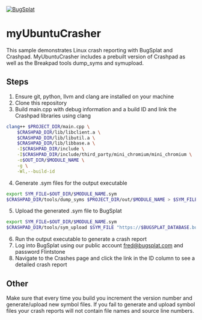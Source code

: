 [![BugSplat](https://s3.amazonaws.com/bugsplat-public/npm/header.png)](https://www.bugsplat.com)

# myUbuntuCrasher
This sample demonstrates Linux crash reporting with BugSplat and Crashpad. MyUbuntuCrasher includes a prebuilt version of Crashpad as well as the Breakpad tools dump_syms and symupload.

## Steps
1. Ensure git, python, llvm and clang are installed on your machine
2. Clone this repository
3. Build main.cpp with debug information and a build ID and link the Crashpad libraries using clang
```bash
clang++ $PROJECT_DIR/main.cpp \
    $CRASHPAD_DIR/lib/libclient.a \
    $CRASHPAD_DIR/lib/libutil.a \
    $CRASHPAD_DIR/lib/libbase.a \
    -I$CRASHPAD_DIR/include \
    -I$CRASHPAD_DIR/include/third_party/mini_chromium/mini_chromium \
    -o$OUT_DIR/$MODULE_NAME \
    -g \
    -Wl,--build-id
```
4. Generate .sym files for the output executable
```bash
export SYM_FILE=$OUT_DIR/$MODULE_NAME.sym
$CRASHPAD_DIR/tools/dump_syms $PROJECT_DIR/out/$MODULE_NAME > $SYM_FILE
```
5. Upload the generated .sym file to BugSplat
```bash
export SYM_FILE=$OUT_DIR/$MODULE_NAME.sym
$CRASHPAD_DIR/tools/sym_upload $SYM_FILE "https://$BUGSPLAT_DATABASE.bugsplat.com/post/bp/symbol/breakpadsymbols.php?appName=$BUGSPLAT_APP_NAME&appVer=$BUGSPLAT_APP_VERSION"
```
6. Run the output executable to generate a crash report
7. Log into BugSplat using our public account fred@bugsplat.com and password Flintstone
8. Navigate to the Crashes page and click the link in the ID column to see a detailed crash report

## Other
Make sure that every time you build you increment the version number and generate/upload new symbol files. If you fail to generate and upload symbol files your crash reports will not contain file names and source line numbers.
